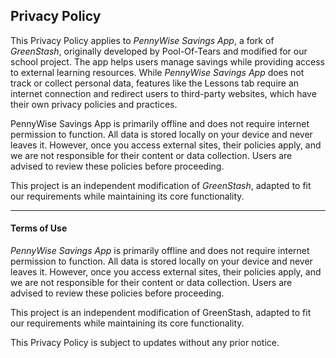 ## Privacy Policy

This Privacy Policy applies to _PennyWise Savings App_, a fork of _GreenStash_, originally developed by Pool-Of-Tears and modified for our school project. The app helps users manage savings while providing access to external learning resources. While _PennyWise Savings App_ does not track or collect personal data, features like the Lessons tab require an internet connection and redirect users to third-party websites, which have their own privacy policies and practices.

PennyWise Savings App is primarily offline and does not require internet permission to function. All data is stored locally on your device and never leaves it. However, once you access external sites, their policies apply, and we are not responsible for their content or data collection. Users are advised to review these policies before proceeding.

This project is an independent modification of _GreenStash_, adapted to fit our requirements while maintaining its core functionality.

---
#### Terms of Use

_PennyWise Savings App_ is primarily offline and does not require internet permission to function. All data is stored locally on your device and never leaves it. However, once you access external sites, their policies apply, and we are not responsible for their content or data collection. Users are advised to review these policies before proceeding.

This project is an independent modification of GreenStash, adapted to fit our requirements while maintaining its core functionality.

This Privacy Policy is subject to updates without any prior notice.
